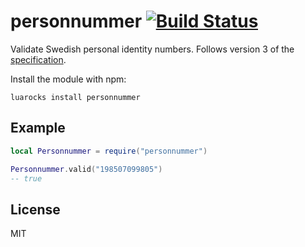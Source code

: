 # personnummer [![Build Status](https://github.com/personnummer/lua/workflows/test/badge.svg)](https://github.com/personnummer/lua/actions)

Validate Swedish personal identity numbers. Follows version 3 of the [specification](https://github.com/personnummer/meta#package-specification-v3).

Install the module with npm:

```
luarocks install personnummer
```

## Example

```lua
local Personnummer = require("personnummer")

Personnummer.valid("198507099805")
-- true
```

## License

MIT
